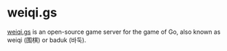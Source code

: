 weiqi.gs
========
[weiqi.gs](https://weiqi.gs) is an open-source game server for the game of Go, also known as weiqi (围棋) or baduk (바둑).